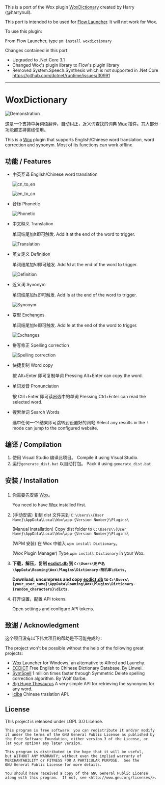 This is a port of the Wox plugin [WoxDictionary](https://github.com/harrynull/WoxDictionary) created by Harry (@harrynull).

This port is intended to be used for [Flow Launcher](https://github.com/Flow-Launcher/Flow.Launcher). It will not work for Wox.

To use this plugin:

From Flow Launcher, type `pm install woxdictionary`

Changes contained in this port:

- Upgraded to .Net Core 3.1
- Changed Wox's plugin library to Flow's plugin library
- Removed System.Speech.Synthesis which is not supported in .Net Core https://github.com/dotnet/runtime/issues/30991


----------------------------------
# WoxDictionary
![Demonstration](Images/demo.gif)

这是一个支持中英词语翻译，自动纠正，近义词查找的词典 [Wox](https://github.com/Wox-launcher/Wox) 插件。其大部分功能都支持离线使用。

This is a [Wox](https://github.com/Wox-launcher/Wox) plugin that supports English/Chinese word translation, word correction and synonym. Most of its functions can work offline.

## 功能 / Features

* 中英互译 English/Chinese word translation

  ![cn_to_en](Images/demo/cn_to_en.png)

  ![en_to_cn](Images/demo/en_to_cn.png)

* 音标 Phonetic

  ![Phonetic](Images/demo/phonetic.png)

* 中文释义 Translation

  单词结尾加!t即可触发. Add !t at the end of the word to trigger.

  ![Translation](Images/demo/translation.png)

* 英文定义 Definition

  单词结尾加!d即可触发. Add !d at the end of the word to trigger.

  ![Definition](Images/demo/definition.png)

* 近义词 Synonym

  单词结尾加!s即可触发. Add !s at the end of the word to trigger.

  ![Synonym](Images/demo/synonym.png)

* 变型 Exchanges

  单词结尾加!e即可触发. Add !e at the end of the word to trigger.

  ![Exchanges](Images/demo/exchanges.png)

* 拼写修正 Spelling correction

  ![Spelling correction](Images/demo/spelling_correction.png)

* 快捷复制 Word copy

  按 Alt+Enter 即可复制单词 Pressing Alt+Enter can copy the word.

* 单词发音 Pronunciation

  按 Ctrl+Enter 即可读出选中的单词 Pressing Ctrl+Enter can read the selected word.

* 搜索单词 Search Words

  选中任何一个!结果即可跳转到设置好的网站 Select any results in the `!` mode can jump to the configured website.


## 编译 / Compilation

1. 使用 Visual Studio 编译此项目。 Compile it using Visual Studio.
2. 运行`generate_dist.bat` 以自动打包。 Pack it using `generate_dist.bat`

## 安装 / Installation

### 

1. 你需要先安装 [Wox](https://github.com/Wox-launcher/Wox)。 

   You need to have [Wox](https://github.com/Wox-launcher/Wox) installed first.

2. (手动安装) 复制 dist 文件夹到 `C:\Users\\{User Name}\AppData\Local\Wox\app-{Version Number}\Plugins\`

   (Manual Installation) Copy dist folder to `C:\Users\\{User Name}\AppData\Local\Wox\app-{Version Number}\Plugins\`

   (WPM 安装) 在 Wox 中输入 `wpm install Dictionary`。

   (Wox Plugin Manager) Type `wpm install Dictionary` in your Wox.

3. **下载，解压，复制 [ecdict.db](https://github.com/harrynull/WoxDictionary/releases/tag/dict) 到 `C:\Users\用户名\AppData\Roaming\Wox\Plugins\Dictionary-随机串\dicts`。**

   **Download, uncompress and copy [ecdict.db](https://github.com/harrynull/WoxDictionary/releases/tag/dict) to `C:\Users\{your_user_name}\AppData\Roaming\Wox\Plugins\Dictionary-{random_characters}\dicts`.**

4. 打开设置，配置 API tokens.

   Open settings and configure API tokens.


## 致谢 / Acknowledgment

这个项目没有以下伟大项目的帮助是不可能完成的：

The project won't be possible without the help of the following great projects:

* [Wox](https://github.com/Wox-launcher/Wox) Launcher for Windows, an alternative to Alfred and Launchy.
* [ECDICT](https://github.com/skywind3000/ECDICT) Free English to Chinese Dictionary Database. By Linwei.
* [SymSpell](https://github.com/wolfgarbe/SymSpell) 1 million times faster through Symmetric Delete spelling correction algorithm. By Wolf Garbe.
* [Big Huge Thesaurus](https://words.bighugelabs.com/api.php) A very simple API for retrieving the synonyms for any word.
* [iciba](http://open.iciba.com/?c=api) Chinese traslation API.

## License

This project is released under LGPL 3.0 License.

    This program is free software: you can redistribute it and/or modify
    it under the terms of the GNU General Public License as published by
    the Free Software Foundation, either version 3 of the License, or
    (at your option) any later version.
    
    This program is distributed in the hope that it will be useful,
    but WITHOUT ANY WARRANTY; without even the implied warranty of
    MERCHANTABILITY or FITNESS FOR A PARTICULAR PURPOSE.  See the
    GNU General Public License for more details.
    
    You should have received a copy of the GNU General Public License
    along with this program.  If not, see <http://www.gnu.org/licenses/>.
